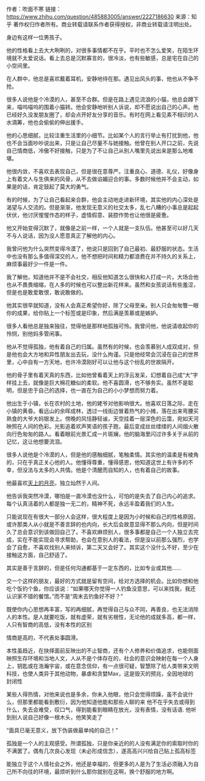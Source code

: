 作者：吹面不寒
链接：https://www.zhihu.com/question/485883005/answer/2227186630
来源：知乎
著作权归作者所有。商业转载请联系作者获得授权，非商业转载请注明出处。



身边有这样一位男孩子。

他的性格看上去大大咧咧的，对很多事情都不在乎。平时也不怎么爱笑，在陌生环境就不太爱说话。看上去总是沉默寡言的，很冷淡，也有些敏感，总是宅在自己的小空间里。

在人群中，他总是喜欢戴着耳机，安静地待在那。遇见出风头的事，他也从不争不抢。

很多人说他是个冷漠的人，甚至不合群。但是在路上遇见流浪的小猫，他总会蹲下来，喵呜喵呜的围着小猫转。他会安静地听别人诉说，却不愿说出自己的心声。他已经好久没发朋友圈了，却会点开好友分享的音乐。有时在网上看见素不相识的人水滴筹，他也会偷偷的伸出援手。

他的心思细腻，比较注重生活里的小细节。比如某个人的言行举止有打扰到他，他也不会当面吵吵说出来，只是让自己尽量不与她接触。他曾在别人开口之前，先说自己情商低，冷傲不好接触，只是为了不让自己从别人嘴里先说出来是那么地难堪。

他很内敛，不喜欢去表现自己，但是很在意尊严。注重良心、道德、礼仪，好像身上有着文人与生俱来的风骨，从不去做谄媚迎合的事。多数时候他并不会主动，如果是的话，肯定鼓起了莫大的勇气。

有的时候，为了让自己看起来合群，他会主动地走进新环境，其实他的内心深处是渴望与人交流的。但是渐渐，他发现无意义的社交太多，乱七八糟的小事总是起起伏伏，他讨厌惺惺作态的样子，虚情假意、装腔作势也让他很是疲惫。

他又开始变得沉默了，就像是之前一样，一个人就是一支队伍。他甚至可以好几天不与人说话，因为没人愿意真正了解他的内心。

我曾问他为什么突然变得冷漠了，他说只是回到了自己最初、最舒服的状态。生活中也没有那么多值得深交的人，他不想把时间和精力都浪费在并不持久的关系上，麻烦事最好少一件是一件。

我了解他，知道他并不是不会社交，相反他知道怎么很快和人打成一片。大场合他也从不畏畏缩缩，在人多的时候也可以整出新花样来。虽然和女孩说话有些羞涩，但是也是敢爱敢恨，敢说敢做的。

他其实很早就知道，没有人会真正希望你好，除了父母至亲。别人只会匆匆瞥一眼你的成果，给你贴上一个标签或是印象，然后满是羡慕或是嫉妒。

很多人看他总是独来独往，觉得他是那样地孤独可怜。我曾问他，他说请收起你的怜悯，别他妈多管闲事。

他从不觉得孤独，他有着自己的归属。虽然有的时候，也会羡慕别人成双成对，但是他也会大方地和异性朋友出去玩，没什么拘谨。只是他经常会沉浸在自己的世界里，心中自有一方天地，也许冷漠刚好可以让他与这个纷乱的世故隔开。

他的骨子里有着天真的东西，比如他曾看着天上的浮云发呆，幻想着自己成“大”字样挂上去，就像是巨大棉花糖似的柔软。他不喜圆滑，也不够务实。虽然不是聪明，但是忠于自己的选择，也一直在为自己的小小梦想而努力着。

他出生于小镇，长在农村的土地，他的姥爷对他影响很大。他喜欢日落之际，走在小镇的黄昏。看远山的余晖成林，透过一线街边冒着热气的小摊，落在出来弯腰买熟食的大爷大妈银发上。傍晚的风恬静轻谧，天空挂着一层深色的云霭，宛如天河映照在人间的色彩。光影追着欢声笑语的孩子跑，最后变成丝丝缕缕的人间烟火散向行色匆匆的路人。看着眼前光景汇成一片斑斓，他的脑海里闪过许多关于从前的记忆，这让他想要流泪。

很多人说他是个冷漠的人，但是他的感触细腻，笔触柔情。其实他的温柔是有棱角的，只在乎真正关心他的人。他懂得尊重，懂得感恩，他知道这世上有许多的不幸，但没法与太多的人共情。他是个清醒而自知的人，也有着自己的故事。

他最喜欢[天上的月亮](https://www.zhihu.com/search?q=天上的月亮&search_source=Entity&hybrid_search_source=Entity&hybrid_search_extra={"sourceType"%3A"answer"%2C"sourceId"%3A2227186630})，独立灿然于人间。

他告诉我突然冷漠，哪怕是一直冷漠也没什么，可怕的是失去了自己内心的追求。每个认真活着的人都是独一无二的，精神不死，永远丰盈着我们的人生。



只能说现在有很大一部分人会这样，很大程度上是因为小时候和自己的性格原因，或许那类人从小就是不善言辞的也内向，长大后会故意显得不那么内向，但是时间久了总会意识到该做回自己了。不喜欢麻烦别人，很多事都是自己一个人独立去完成，实在不能实现会寻求帮助，也会在意别人的看法，但是没以前那么强烈，也学会了自愈，不喜欢找别人来倾诉，第二天又会好了。其实这个没什么不好，至少在接触这方面，自己舒适了。



其实是善于言辞的，但是任何沟通都基于一定东西的，比如专业或其他……



交一个这样的朋友，最好的方式就是留有空间，给对方选择的机会。比如你想和他吃个饭钓个鱼，你应该说：“如果哪天你觉得一人钓鱼没意思，可以来找我，我还认识家不错的餐馆。”而不是“周末去钓鱼好不好？”



既使你内心思想再丰富，写的再细腻，再觉得自己与众不同，再善良，也无法消除人的本性。是人就要吃饭，就有虚荣，就有劣根性，无论他的成就多高，都一样，人只有智商的高低，没有本性的区别



情商是高的，不代表处事圆滑。

本性虽趋近，在抉择面前反映出的不止智商，还有个人修养和价值追求，也能侧面映照生存环境和当地人文，人从不是个体存在的，社会的意识会映射在每一个人身上，钥匙或在浩瀚宇宙，或在意念信仰，有一点很可疑，智慧除了给人类带来文明科技，也使人类异于其他动物，暴虐和贪婪Max，这是毁灭的预兆，全因地球的封闭性

某些人得热情，对他来说也是多余，你未入他眼，他只会觉得烦躁，虽不会说什么，但那里都能看到敷衍，因为他知道他能和那些人聊的来
他不在乎失去或得到什么，失去会难受，叹口气，得到能看到眼睛在放光，没有表情，没有话语.
他听到别人说自己好像一根木头，他笑笑走了

“面具已毫无意义，放下伪装做最单纯的自己！”

孤独是一个人的主观感受。所谓孤独，只是你亲近的的人没有满足你的索取时你的不满罢了。偶有几次良心发现（未必形成信念），遂高高兴兴给自己贴上孤高标签

能独立于这个人情社会之外，他还是幸福的，但更多的人是为了生活必须融入为自己所不向往的环境，最烦听到什么那你就别在这啊，换个舒服的地方啊。